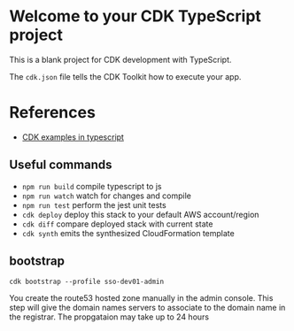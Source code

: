 # Welcome to your CDK TypeScript project

This is a blank project for CDK development with TypeScript.

The `cdk.json` file tells the CDK Toolkit how to execute your app.

# References

* [CDK examples in typescript](https://github.com/aws-samples/aws-cdk-examples/tree/master/typescript)

## Useful commands

* `npm run build`   compile typescript to js
* `npm run watch`   watch for changes and compile
* `npm run test`    perform the jest unit tests
* `cdk deploy`      deploy this stack to your default AWS account/region
* `cdk diff`        compare deployed stack with current state
* `cdk synth`       emits the synthesized CloudFormation template

## bootstrap

```
cdk bootstrap --profile sso-dev01-admin
```

You create the route53 hosted zone manually in the admin console.
This step will give the domain names servers to associate to the domain name in the registrar.
The propgataion may take up to 24 hours
